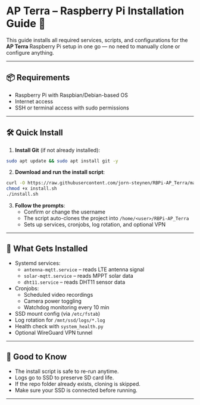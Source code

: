 # AP Terra – Raspberry Pi Installation Guide 🚀

This guide installs all required services, scripts, and configurations for the **AP Terra** Raspberry Pi setup in one go — no need to manually clone or configure anything.

---

## 📦 Requirements

- Raspberry Pi with Raspbian/Debian-based OS
- Internet access
- SSH or terminal access with sudo permissions

---

## 🛠 Quick Install

1. **Install Git** (if not already installed):
```bash
sudo apt update && sudo apt install git -y
```

2. **Download and run the install script**:
```bash
curl -O https://raw.githubusercontent.com/jorn-steynen/RBPi-AP_Terra/main/install.sh
chmod +x install.sh
./install.sh
```

3. **Follow the prompts**:
   - Confirm or change the username
   - The script auto-clones the project into `/home/<user>/RBPi-AP_Terra`
   - Sets up services, cronjobs, log rotation, and optional VPN

---

## 🔧 What Gets Installed

- Systemd services:
  - `antenna-mqtt.service` – reads LTE antenna signal
  - `solar-mqtt.service` – reads MPPT solar data
  - `dht11.service` – reads DHT11 sensor data
- Cronjobs:
  - Scheduled video recordings
  - Camera power toggling
  - Watchdog monitoring every 10 min
- SSD mount config (via `/etc/fstab`)
- Log rotation for `/mnt/ssd/logs/*.log`
- Health check with `system_health.py`
- Optional WireGuard VPN tunnel

---

## 🧠 Good to Know

- The install script is safe to re-run anytime.
- Logs go to SSD to preserve SD card life.
- If the repo folder already exists, cloning is skipped.
- Make sure your SSD is connected before running.

---

